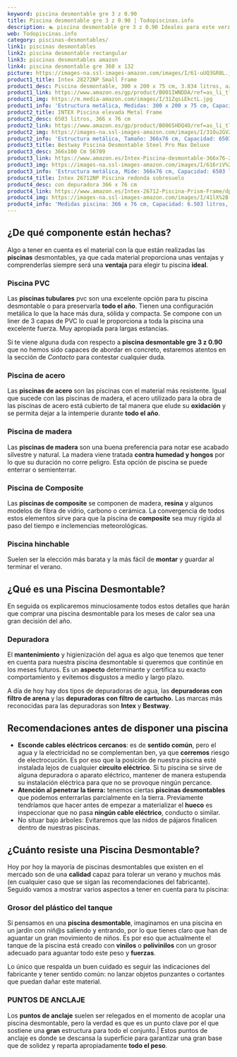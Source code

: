 ```yaml
---
keyword: piscina desmontable gre 3 z 0.90
title: Piscina desmontable gre 3 z 0.90 | Todopiscinas.info
description: 🏊 piscina desmontable gre 3 z 0.90 Ideales para este verano 2021. Aquí puedes comprar piscina desmontable gre 3 z 0.90 y comparar con otras similares. No dejes escapar piscina desmontable gre 3 z 0.90 a un precio realmente tentador.
web: Todopiscinas.info
category: piscinas-desmontables/
link1: piscinas desmontables
link2: piscina desmontable rectangular
link3: piscinas desmontables amazon
link4: piscina desmontable gre 360 x 132
picture: https://images-na.ssl-images-amazon.com/images/I/61-uUQ3GR8L.jpg
product1_title: Intex 28272NP Small Frame
product1_desc: Piscina desmontable, 300 x 200 x 75 cm, 3.834 litros, azul
product1_link: https://www.amazon.es/gp/product/B001IWNDDA/ref=as_li_tl?ie=UTF8&camp=3638&creative=24630&creativeASIN=B001IWNDDA&linkCode=as2&tag=todopiscinas0e-21&linkId=25b9d647487c889cb6ef56ed63f50ca1
product1_img: https://m.media-amazon.com/images/I/31ZqsiEkctL.jpg
product1_info: 'Estructura metálica, Medidas: 300 x 200 x 75 cm, Capacidad: 3.834 litros, Para 6 personas (+ 6 años), Fácil montaje, Forma rectangular'
product2_title: INTEX Piscina elevada Metal Frame
product2_desc: 6503 litros, 366 x 76 cm
product2_link: https://www.amazon.es/gp/product/B0065HDQ4O/ref=as_li_tl?ie=UTF8&camp=3638&creative=24630&creativeASIN=B0065HDQ4O&linkCode=as2&tag=todopiscinas0e-21&linkId=ed2430e3ba564d3527ee103df33ed7b3
product2_img: https://images-na.ssl-images-amazon.com/images/I/31Ou2GV2SAL.jpg
product2_info: 'Estructura metálica, Tamaño: 366x76 cm, Capacidad: 6503 litros, Forma circular, De 4 a 7 personas (+6 años)'
product3_title: Bestway Piscina Desmontable Steel Pro Max Deluxe
product3_desc: 366x100 Cm 56709
product3_link: https://www.amazon.es/Intex-Piscina-desmontable-366x76-28210NP/dp/B0065HDQ4O?__mk_es_ES=%C3%85M%C3%85%C5%BD%C3%95%C3%91&crid=25UQGV9HG2INI&dchild=1&keywords=piscinas+desmontables&qid=1615854176&sprefix=piscinas+dem%2Caps%2C201&sr=8-5&linkCode=ll1&tag=todopiscinas0e-21&linkId=34f200977c6cbaab1f3f4d9ac0e64755&language=es_ES&ref_=as_li_ss_tl
product3_img: https://images-na.ssl-images-amazon.com/images/I/616riV%2BiY3L.jpg
product3_info: 'Estructura metálica, Mide: 366x76 cm, Capacidad: 6503 litros, De 4 a 7 personas mayores de 6 años, Forma circular, Tecnología Super-Tough'
product4_title: Intex 26712NP Piscina redonda sobresuelo
product4_desc: con depuradora 366 x 76 cm
product4_link: https://www.amazon.es/Intex-26712-Piscina-Prism-Frame/dp/B07FB823GL?__mk_es_ES=%C3%85M%C3%85%C5%BD%C3%95%C3%91&dchild=1&keywords=piscinas+desmontables+con+depuradora&qid=1615936418&sr=8-5&linkCode=ll1&tag=todopiscinas0e-21&linkId=d98699de7830cd471766fa1daa36de34&language=es_ES&ref_=as_li_ss_tl
product4_img: https://images-na.ssl-images-amazon.com/images/I/41lX%2B-YpibL.jpg
product4_info: 'Medidas piscina: 366 x 76 cm, Capacidad: 6.503 litros, Incluye depuradora de cartucha A, Lona resistente triple capa'
---
```




## ¿De qué componente están hechas?

Algo a tener en cuenta es el material con la que están realizadas las **piscinas** desmontables, ya que cada material proporciona unas ventajas y comprenderlas siempre será una **ventaja** para elegir tu piscina **ideal**.


### Piscina  PVC

Las **piscinas tubulares** pvc son una excelente opción para tu piscina desmontable o para preservarla **todo el año**. Tienen una configuración metálica lo que la hace más dura, sólida y compacta. Se compone con un liner de 3 capas de PVC lo cual le proporciona a toda la piscina una excelente fuerza. Muy apropiada para largas estancias.

Si te viene alguna duda con respecto a **piscina desmontable gre 3 z 0.90** que no hemos sido capaces de abordar en concreto, estaremos atentos en la sección de _Contacto_ para contestar cualquier duda.


### Piscina de acero

Las **piscinas de acero** son las piscinas con el material más resistente. Igual que sucede con las piscinas de madera, el acero utilizado para la obra de las piscinas de acero está cubierto de tal manera que elude su **oxidación** y se permita dejar a la intemperie durante **todo el año**.


### Piscina de madera

Las **piscinas de madera** son una buena preferencia para notar ese acabado silvestre y natural. La madera viene tratada **contra humedad y hongos** por lo que su duración no corre peligro. Esta opción de piscina se puede enterrar o semienterrar.


### Piscina de Composite

Las **piscinas de composite** se componen de madera, **resina** y algunos modelos de fibra de vidrio, carbono o cerámica. La convergencia de todos estos elementos sirve para que la piscina de **composite** sea muy rígida al paso del tiempo e inclemencias meteorológicas.


### Piscina hinchable

Suelen ser la elección más barata y la más fácil de **montar** y guardar al terminar el verano.
## ¿Qué es una Piscina Desmontable?



En seguida os explicaremos minuciosamente todos estos detalles que harán que comprar una piscina desmontable para los meses de calor sea una gran decisión del año.

<brand-panel :title=product1_title :desc=product1_desc :img=product1_img :link=product1_link></brand-panel>


### Depuradora

El **mantenimiento** y higienización del agua es algo que tenemos que tener en cuenta para nuestra piscina desmontable si queremos que continúe en los meses futuros. Es un **aspecto** determinante y certifica su exacto comportamiento y evitemos disgustos a medio y largo plazo.

A día de hoy hay dos tipos de depuradoras de agua, las **depuradoras con filtro de arena** y  las **depuradoras** **con filtro de cartucho.** Las marcas más reconocidas para las depuradoras son **Intex** y **Bestway**.


## Recomendaciones antes de disponer una piscina



*   **Esconde cables eléctricos cercanos**: es de **sentido común**, pero el agua y la electricidad no se complementan ben, ya que **corremos** riesgo de electrocución. Es por eso que la posición de nuestra piscina esté instalada lejos de cualquier **circuito eléctrico**. Si tu piscina se sirve de alguna depuradora o aparato eléctrico, mantener de manera estupenda su instalación eléctrica para que no se provoque ningún percance.
*   **Atención al penetrar la tierra:** tenemos ciertas **piscinas desmontables** que podemos enterrarlas parcialmente en la tierra. Previamente tendríamos que hacer antes de empezar a materializar el **hueco** es inspeccionar que no pasa **ningún cable eléctrico**, conducto o similar.
*   No situar bajo árboles: Evitaremos que las nidos de pájaros finalicen dentro de nuestras piscinas.

<stats-list :link1=link1 :link2=link2 :link3=link3 :link4=link4 :category=category></stats-list>

<external-banner></external-banner>



## ¿Cuánto resiste una Piscina Desmontable?

Hoy por hoy la mayoría de piscinas desmontables que existen en el mercado son de una **calidad** capaz para tolerar un verano y muchos más (en cualquier caso que se sigan las recomendaciones del fabricante). Seguido vamos a mostrar varios aspectos a tener en cuenta para tu piscina:


### Grosor del plástico del tanque

Si pensamos en una **piscina desmontable**, imaginamos en una piscina en un jardín con niñ@s saliendo y entrando, por lo que tienes claro que han de aguantar un gran movimiento de niños. Es por eso que actualmente el tanque de la piscina está creado con **vinilos** o **polivinilos** con un grosor adecuado para aguantar todo este peso y **fuerzas**.

Lo único que respalda un	 buen cuidado es seguir las indicaciones del fabricante y tener sentido común: no lanzar objetos punzantes o cortantes que puedan dañar este material.


### PUNTOS DE ANCLAJE

Los **puntos de anclaje** suelen ser relegados en el momento de acoplar una piscina desmontable, pero la verdad es que es un punto clave por el que sostiene una **gran** estructura para todo el conjunto.| Estos puntos de anclaje es donde se descansa la superficie para garantizar una gran base que de solidez y reparta apropiadamente **todo el peso**.